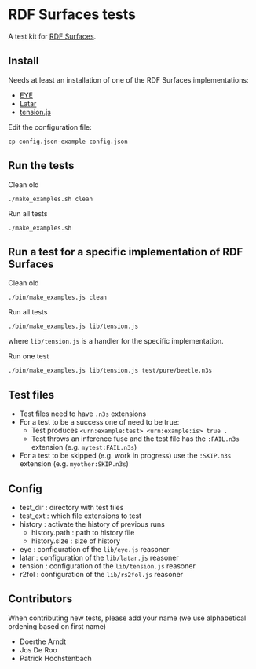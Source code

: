 # RDF Surfaces tests

A test kit for [RDF Surfaces](https://w3c-cg.github.io/rdfsurfaces/).

## Install

Needs at least an installation of one of the RDF Surfaces implementations:

- [EYE](https://github.com/eyereasoner/eye)
- [Latar](https://github.com/KNowledgeOnWebScale/Latar)
- [tension.js](https://github.com/joachimvh/tension.js)

Edit the configuration file:

```
cp config.json-example config.json
```

## Run the tests

Clean old

```
./make_examples.sh clean
```

Run all tests

```
./make_examples.sh
```

## Run a test for a specific implementation of RDF Surfaces

Clean old

```
./bin/make_examples.js clean
```

Run all tests

```
./bin/make_examples.js lib/tension.js
```

where `lib/tension.js` is a handler for the specific implementation.

Run one test

```
./bin/make_examples.js lib/tension.js test/pure/beetle.n3s
```

## Test files

- Test files need to have `.n3s` extensions
- For a test to be a success one of need to be true:
   - Test produces `<urn:example:test> <urn:example:is> true .`
   - Test throws an inference fuse and the test file has the `:FAIL.n3s` extension (e.g. `mytest:FAIL.n3s`)
- For a test to be skipped (e.g. work in progress) use the `:SKIP.n3s` extension (e.g. `myother:SKIP.n3s`)

## Config

- test_dir : directory with test files
- test_ext : which file extensions to test
- history : activate the history of previous runs
  - history.path : path to history file
  - history.size : size of history
- eye : configuration of the `lib/eye.js` reasoner
- latar : configuration of the `lib/latar.js` reasoner
- tension : configuration of the `lib/tension.js` reasoner
- r2fol : configuration of the `lib/rs2fol.js` reasoner

## Contributors

When contributing new tests, please add your name (we use alphabetical ordening based on first name)

- Doerthe Arndt
- Jos De Roo
- Patrick Hochstenbach
